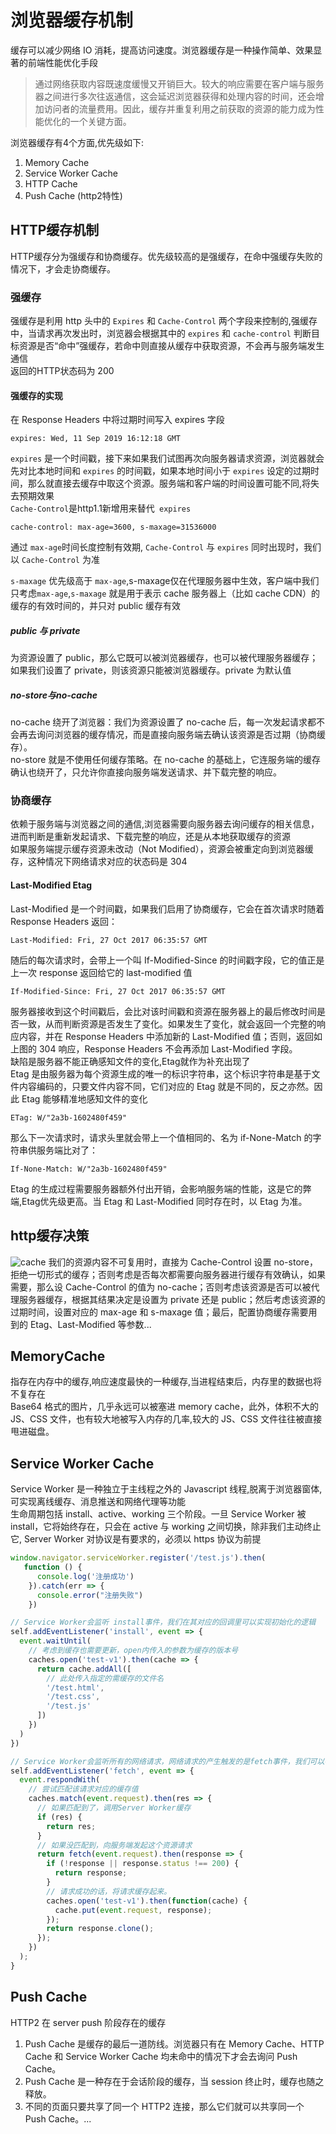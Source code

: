 # 浏览器缓存机制

缓存可以减少网络 IO 消耗，提高访问速度。浏览器缓存是一种操作简单、效果显著的前端性能优化手段
>通过网络获取内容既速度缓慢又开销巨大。较大的响应需要在客户端与服务器之间进行多次往返通信，这会延迟浏览器获得和处理内容的时间，还会增加访问者的流量费用。因此，缓存并重复利用之前获取的资源的能力成为性能优化的一个关键方面。

浏览器缓存有4个方面,优先级如下:

1. Memory Cache
2. Service Worker Cache
3. HTTP Cache
4. Push Cache (http2特性)

## HTTP缓存机制
HTTP缓存分为强缓存和协商缓存。优先级较高的是强缓存，在命中强缓存失败的情况下，才会走协商缓存。

### 强缓存
强缓存是利用 http 头中的 `Expires` 和 `Cache-Control` 两个字段来控制的,强缓存中，当请求再次发出时，浏览器会根据其中的 `expires` 和 `cache-control` 判断目标资源是否“命中”强缓存，若命中则直接从缓存中获取资源，不会再与服务端发生通信  
返回的HTTP状态码为 200  
#### 强缓存的实现
在 Response Headers 中将过期时间写入 expires 字段
```
expires: Wed, 11 Sep 2019 16:12:18 GMT
```
`expires` 是一个时间戳，接下来如果我们试图再次向服务器请求资源，浏览器就会先对比本地时间和 `expires` 的时间戳，如果本地时间小于 `expires` 设定的过期时间，那么就直接去缓存中取这个资源。服务端和客户端的时间设置可能不同,将失去预期效果  
`Cache-Control`是http1.1新增用来替代` expires`
```
cache-control: max-age=3600, s-maxage=31536000
```
通过 `max-age`时间长度控制有效期, `Cache-Control` 与 `expires` 同时出现时，我们以 `Cache-Control` 为准  

`s-maxage` 优先级高于 `max-age`,s-maxage仅在代理服务器中生效，客户端中我们只考虑`max-age`,`s-maxage` 就是用于表示 cache 服务器上（比如 cache CDN）的缓存的有效时间的，并只对 public 缓存有效  
##### public 与 private
为资源设置了 public，那么它既可以被浏览器缓存，也可以被代理服务器缓存；如果我们设置了 private，则该资源只能被浏览器缓存。private 为默认值

##### no-store与no-cache
no-cache 绕开了浏览器：我们为资源设置了 no-cache 后，每一次发起请求都不会再去询问浏览器的缓存情况，而是直接向服务端去确认该资源是否过期（协商缓存）。  
no-store 就是不使用任何缓存策略。在 no-cache 的基础上，它连服务端的缓存确认也绕开了，只允许你直接向服务端发送请求、并下载完整的响应。

### 协商缓存
依赖于服务端与浏览器之间的通信,浏览器需要向服务器去询问缓存的相关信息，进而判断是重新发起请求、下载完整的响应，还是从本地获取缓存的资源  
如果服务端提示缓存资源未改动（Not Modified），资源会被重定向到浏览器缓存，这种情况下网络请求对应的状态码是 304

#### Last-Modified  Etag
Last-Modified 是一个时间戳，如果我们启用了协商缓存，它会在首次请求时随着 Response Headers 返回：
```
Last-Modified: Fri, 27 Oct 2017 06:35:57 GMT
```
随后的每次请求时，会带上一个叫 If-Modified-Since 的时间戳字段，它的值正是上一次 response 返回给它的 last-modified 值
```
If-Modified-Since: Fri, 27 Oct 2017 06:35:57 GMT
```
服务器接收到这个时间戳后，会比对该时间戳和资源在服务器上的最后修改时间是否一致，从而判断资源是否发生了变化。如果发生了变化，就会返回一个完整的响应内容，并在 Response Headers 中添加新的 Last-Modified 值；否则，返回如上图的 304 响应，Response Headers 不会再添加 Last-Modified 字段。  
缺陷是服务器不能正确感知文件的变化,Etag就作为补充出现了  
Etag 是由服务器为每个资源生成的唯一的标识字符串，这个标识字符串是基于文件内容编码的，只要文件内容不同，它们对应的 Etag 就是不同的，反之亦然。因此 Etag 能够精准地感知文件的变化
```
ETag: W/"2a3b-1602480f459"
```
那么下一次请求时，请求头里就会带上一个值相同的、名为 if-None-Match 的字符串供服务端比对了：
```
If-None-Match: W/"2a3b-1602480f459"
```
Etag 的生成过程需要服务器额外付出开销，会影响服务端的性能，这是它的弊端,Etag优先级更高。当 Etag 和 Last-Modified 同时存在时，以 Etag 为准。

## http缓存决策
![cache](../img/cache.jpg)
我们的资源内容不可复用时，直接为 Cache-Control 设置 no-store，拒绝一切形式的缓存；否则考虑是否每次都需要向服务器进行缓存有效确认，如果需要，那么设 Cache-Control 的值为 no-cache；否则考虑该资源是否可以被代理服务器缓存，根据其结果决定是设置为 private 还是 public；然后考虑该资源的过期时间，设置对应的 max-age 和 s-maxage 值；最后，配置协商缓存需要用到的 Etag、Last-Modified 等参数...

## MemoryCache
指存在内存中的缓存,响应速度最快的一种缓存,当进程结束后，内存里的数据也将不复存在  
Base64 格式的图片，几乎永远可以被塞进 memory cache，此外，体积不大的 JS、CSS 文件，也有较大地被写入内存的几率,较大的 JS、CSS 文件往往被直接甩进磁盘。
## Service Worker Cache
Service Worker 是一种独立于主线程之外的 Javascript 线程,脱离于浏览器窗体,可实现离线缓存、消息推送和网络代理等功能  
生命周期包括 install、active、working 三个阶段。一旦 Service Worker 被 install，它将始终存在，只会在 active 与 working 之间切换，除非我们主动终止它, Server Worker 对协议是有要求的，必须以 https 协议为前提
```js
window.navigator.serviceWorker.register('/test.js').then(
   function () {
      console.log('注册成功')
    }).catch(err => {
      console.error("注册失败")
    })

// Service Worker会监听 install事件，我们在其对应的回调里可以实现初始化的逻辑  
self.addEventListener('install', event => {
  event.waitUntil(
    // 考虑到缓存也需要更新，open内传入的参数为缓存的版本号
    caches.open('test-v1').then(cache => {
      return cache.addAll([
        // 此处传入指定的需缓存的文件名
        '/test.html',
        '/test.css',
        '/test.js'
      ])
    })
  )
})

// Service Worker会监听所有的网络请求，网络请求的产生触发的是fetch事件，我们可以在其对应的监听函数中实现对请求的拦截，进而判断是否有对应到该请求的缓存，实现从Service Worker中取到缓存的目的
self.addEventListener('fetch', event => {
  event.respondWith(
    // 尝试匹配该请求对应的缓存值
    caches.match(event.request).then(res => {
      // 如果匹配到了，调用Server Worker缓存
      if (res) {
        return res;
      }
      // 如果没匹配到，向服务端发起这个资源请求
      return fetch(event.request).then(response => {
        if (!response || response.status !== 200) {
          return response;
        }
        // 请求成功的话，将请求缓存起来。
        caches.open('test-v1').then(function(cache) {
          cache.put(event.request, response);
        });
        return response.clone();
      });
    })
  );
}
```
## Push Cache
HTTP2 在 server push 阶段存在的缓存
1. Push Cache 是缓存的最后一道防线。浏览器只有在 Memory Cache、HTTP Cache 和 Service Worker Cache 均未命中的情况下才会去询问 Push Cache。
2. Push Cache 是一种存在于会话阶段的缓存，当 session 终止时，缓存也随之释放。
3. 不同的页面只要共享了同一个 HTTP2 连接，那么它们就可以共享同一个 Push Cache。...